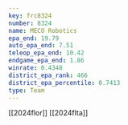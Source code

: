 ```yaml
---
key: frc8324
number: 8324
name: MECO Robotics
epa_end: 19.79
auto_epa_end: 7.51
teleop_epa_end: 10.42
endgame_epa_end: 1.86
winrate: 0.4348
district_epa_rank: 466
district_epa_percentile: 0.7413
type: Team
---
```

[[2024flor]]
[[2024flta]]
